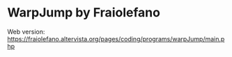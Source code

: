 # WarpJump by Fraiolefano

Web version: https://fraiolefano.altervista.org/pages/coding/programs/warpJump/main.php

